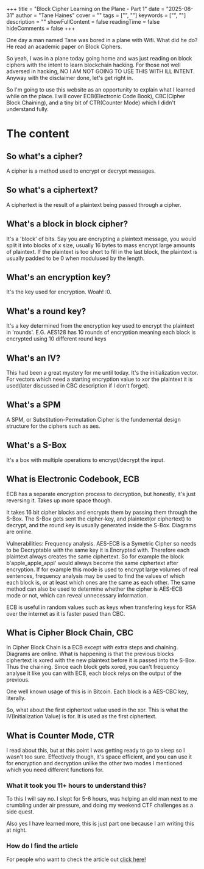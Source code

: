 +++
title = "Block Cipher Learning on the Plane - Part 1"
date = "2025-08-31"
author = "Tane Haines"
cover = ""
tags = ["", ""]
keywords = ["", ""]
description = ""
showFullContent = false
readingTime = false
hideComments = false
+++

One day a man named Tane was bored in a plane with Wifi. What did he do? He read an academic paper on Block Ciphers.

<!--more-->

So yeah, I was in a plane today going home and was just reading on block ciphers with the intent to learn blockchain hacking. For those not well adversed in hacking, NO I AM NOT GOING TO USE THIS WITH ILL INTENT. Anyway with the disclaimer done, let's get right in.


So I'm going to use this website as an opportunity to explain what I learned while on the place. I will cover ECB(Electronic Code Book), CBC(Cipher Block Chaining), and a tiny bit of CTR(Counter Mode) which I didn't understand fully.


# The content
## So what's a cipher?
A cipher is a method used to encrypt or decrypt messages.

## So what's a ciphertext?
A ciphertext is the result of a plaintext being passed through a cipher.

## What's a block in block cipher?
It's a 'block' of bits. Say you are encrypting a plaintext message, you would split it into blocks of x size, usually 16 bytes to mass encrypt large amounts of plaintext. If the plaintext is too short to fill in the last block, the plaintext is usually padded to be 0 when modulused by the length.

## What's an encryption key?
It's the key used for encryption. Woah! :0.

## What's a round key? 
It's a key determined from the encryption key used to encrypt the plaintext in 'rounds'.
E.G. AES128 has 10 rounds of encryption meaning each block is encrypted using 10 different round keys

## What's an IV?
This had been a great mystery for me until today. It's the initialization vector. For vectors which need a starting encryption value to xor the plaintext it is used(later discussed in CBC description if I don't forget).

## What's a SPM
A SPM, or Substitution-Permutation Cipher is the fundemental design structure for the ciphers such as aes.

## What's a S-Box
It's a box with multiple operations to encrypt/decrypt the input.

## What is Electronic Codebook, ECB
ECB has a separate encryption process to decryption, but honestly, it's just reversing it. Takes up more space though.

It takes 16 bit cipher blocks and encrypts them by passing them through the S-Box.
The S-Box gets sent the cipher-key, and plaintext(or ciphertext) to decrypt, and the round key is usually generated inside the S-Box. Diagrams are online.

Vulnerabilities: Frequency analysis. AES-ECB is a Symetric Cipher so needs to be Decryptable with the same key it is Encrypted with. Therefore each plaintext always creates the same ciphertext. So for example the block b'apple_apple_appl' would always become the same ciphertext after encryption. If for example this mode is used to encrypt large volumes of real sentences, frequency analysis may be used to find the values of which each block is, or at least which ones are the same as each other. The same method can also be used to determine whether the cipher is AES-ECB mode or not, which can reveal unnecessary information. 

ECB is useful in random values such as keys when transfering keys for RSA over the internet as it is faster pased than CBC.

## What is Cipher Block Chain, CBC

In Cipher Block Chain is a ECB except with extra steps and chaining. Diagrams are online. 
What is happening is that the previous blocks ciphertext is xored with the new plaintext before it is passed into the S-Box. Thus the chaining. Since each block gets xored, you can't frequency analyse it like you can with ECB, each block relys on the output of the previous.

One well known usage of this is in Bitcoin. Each block is a AES-CBC key, literally.

So, what about the first ciphertext value used in the xor. This is what the IV(Initialization Value) is for. It is used as the first ciphertext.

## What is Counter Mode, CTR

I read about this, but at this point I was getting ready to go to sleep so I wasn't too sure. Effectively though, it's space efficient, and you can use it for encryption and decryption unlike the other two modes I mentioned which you need different functions for.

### What it took you 11+ hours to understand this? 
To this I will say no. I slept for 5-6 hours, was helping an old man next to me crumbling under air pressure, and doing my weekend CTF challenges as a side quest. 

Also yes I have learned more, this is just part one because I am writing this at night.

### How do I find the article
For people who want to check the article out [click here!](https://eprint.iacr.org/2020/1545)


